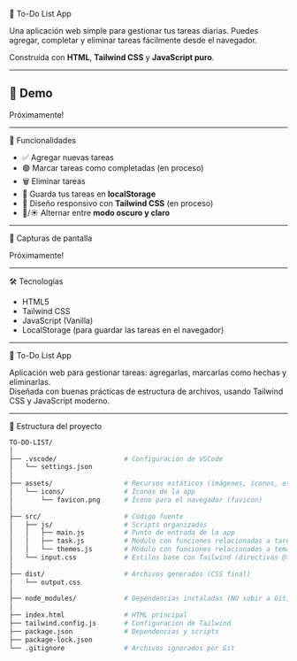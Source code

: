 📝 To-Do List App

Una aplicación web simple para gestionar tus tareas diarias. Puedes agregar, completar y eliminar tareas fácilmente desde el navegador.

Construida con **HTML**, **Tailwind CSS** y **JavaScript puro**.

---

## 🚀 Demo

Próximamente!

---

🧠 Funcionalidades

- ✅ Agregar nuevas tareas
- 🟢 Marcar tareas como completadas (en proceso)
- 🗑️ Eliminar tareas
- 💾 Guarda tus tareas en **localStorage**
- 🎨 Diseño responsivo con **Tailwind CSS** (en proceso)
- 🌙/☀️ Alternar entre **modo oscuro y claro**

---

📸 Capturas de pantalla

Próximamente!

---

🛠️ Tecnologías

- HTML5
- Tailwind CSS
- JavaScript (Vanilla)
- LocalStorage (para guardar las tareas en el navegador)

---

📝 To-Do List App

Aplicación web para gestionar tareas: agregarlas, marcarlas como hechas y eliminarlas.  
Diseñada con buenas prácticas de estructura de archivos, usando Tailwind CSS y JavaScript moderno.

---

📁 Estructura del proyecto

```bash
TO-DO-LIST/
│
├── .vscode/                 # Configuración de VSCode
│   └── settings.json
│
├── assets/                  # Recursos estáticos (imágenes, íconos, etc.)
│   └── icons/               # Íconos de la app
│       └── favicon.png      # Ícono para el navegador (favicon)
│
├── src/                     # Código fuente
│   ├── js/                  # Scripts organizados
│   │   ├── main.js          # Punto de entrada de la app
│   │   ├── task.js          # Módulo con funciones relacionadas a tareas
│   │   └── themes.js        # Módulo con funciones relacionadas a temas (Dark Mode)
│   └── input.css            # Estilos base con Tailwind (directivas @tailwind)
│
├── dist/                    # Archivos generados (CSS final)
│   └── output.css
│
├── node_modules/            # Dependencias instaladas (NO subir a Git, se instala con npm)
│
├── index.html               # HTML principal
├── tailwind.config.js       # Configuración de Tailwind
├── package.json             # Dependencias y scripts
├── package-lock.json
└── .gitignore               # Archivos ignorados por Git

```
